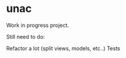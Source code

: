 unac
====

Work in progress project.

Still need to do:

Refactor a lot (split views, models, etc..)
Tests